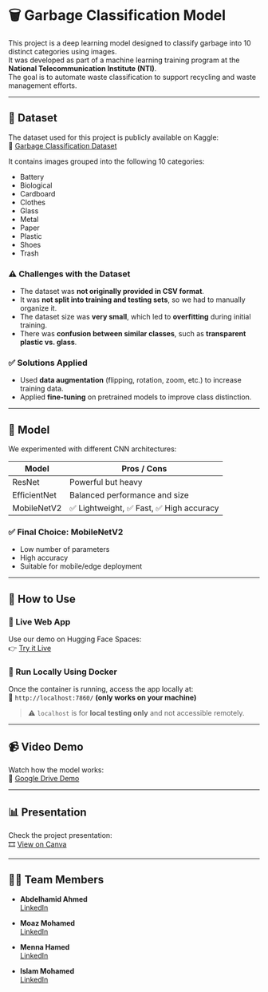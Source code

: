 
# 🗑️ Garbage Classification Model

This project is a deep learning model designed to classify garbage into 10 distinct categories using images.  
It was developed as part of a machine learning training program at the **National Telecommunication Institute (NTI)**.  
The goal is to automate waste classification to support recycling and waste management efforts.

---

## 📂 Dataset

The dataset used for this project is publicly available on Kaggle:  
🔗 [Garbage Classification Dataset](https://www.kaggle.com/datasets/sumn2u/garbage-classification-v2)

It contains images grouped into the following 10 categories:
- Battery
- Biological
- Cardboard
- Clothes
- Glass
- Metal
- Paper
- Plastic
- Shoes
- Trash

### ⚠️ Challenges with the Dataset
- The dataset was **not originally provided in CSV format**.
- It was **not split into training and testing sets**, so we had to manually organize it.
- The dataset size was **very small**, which led to **overfitting** during initial training.
- There was **confusion between similar classes**, such as **transparent plastic vs. glass**.

### ✅ Solutions Applied
- Used **data augmentation** (flipping, rotation, zoom, etc.) to increase training data.
- Applied **fine-tuning** on pretrained models to improve class distinction.

---

## 🧠 Model

We experimented with different CNN architectures:

| Model        | Pros / Cons                              |
|--------------|-------------------------------------------|
| ResNet       | Powerful but heavy                        |
| EfficientNet | Balanced performance and size             |
| MobileNetV2  | ✅ Lightweight, ✅ Fast, ✅ High accuracy     |

### ✅ Final Choice: **MobileNetV2**
- Low number of parameters  
- High accuracy  
- Suitable for mobile/edge deployment  

---

## 🚀 How to Use

### 🔴 Live Web App
Use our demo on Hugging Face Spaces:  
👉 [Try it Live](https://huggingface.co/spaces/abdelhamed20/2)

### 🐳 Run Locally Using Docker

Once the container is running, access the app locally at:  
🔗 `http://localhost:7860/` **(only works on your machine)**

> ⚠️ `localhost` is for **local testing only** and not accessible remotely.

---

## 📹 Video Demo
Watch how the model works:  
🎥 [Google Drive Demo](https://drive.google.com/drive/folders/14BB4r-efFGF2_zOTVdKVdHgvePsSkPTu?hl=ar)

---

## 📊 Presentation
Check the project presentation:  
🎞️ [View on Canva](https://www.canva.com/design/DAGvNRwc0Ek/E2qasZn5NQI6407GQfOkhg/edit)

---

## 👨‍💻 Team Members

- **Abdelhamid Ahmed**  
  [LinkedIn](https://www.linkedin.com/in/abdelhamed-ahmed-9428702a7)

- **Moaz Mohamed**  
  [LinkedIn](https://www.linkedin.com/in/moaz-mohamed-545725375)

- **Menna Hamed**  
  [LinkedIn](https://www.linkedin.com/in/mennaelsayedhamed)

- **Islam Mohamed**  
  [LinkedIn](https://www.linkedin.com/in/eslam-mohamed-ouda-57386729a)
